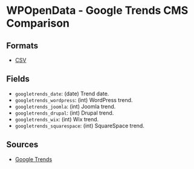 # WPOpenData - Google Trends CMS Comparison

## Formats

- [CSV](google-trends-CMS-comparison.csv)

## Fields

- `googletrends_date`: (date) Trend date.
- `googletrends_wordpress`: (int) WordPress trend.
- `googletrends_joomla`: (int) Joomla trend.
- `googletrends_drupal`: (int) Drupal trend.
- `googletrends_wix`: (int) Wix trend.
- `googletrends_squarespace`: (int) SquareSpace trend.

## Sources

- [Google Trends](https://trends.google.es/trends/explore?date=all&q=WordPress,Joomla,Drupal,Wix,Squarespace&hl=es)
